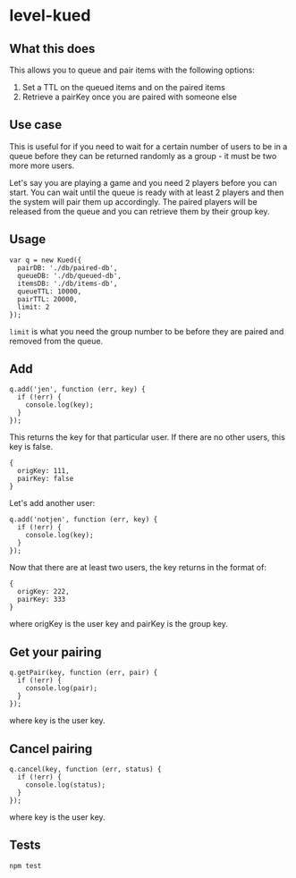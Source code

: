# level-kued

## What this does

This allows you to queue and pair items with the following options:

1. Set a TTL on the queued items and on the paired items
2. Retrieve a pairKey once you are paired with someone else

## Use case

This is useful for if you need to wait for a certain number of users to be in a queue before they can be returned randomly as a group - it must be two more more users.

Let's say you are playing a game and you need 2 players before you can start. You can wait until the queue is ready with at least 2 players and then the system will pair them up accordingly. The paired players will be released from the queue and you can retrieve them by their group key.

## Usage

    var q = new Kued({
      pairDB: './db/paired-db',
      queueDB: './db/queued-db',
      itemsDB: './db/items-db',
      queueTTL: 10000,
      pairTTL: 20000,
      limit: 2
    });

`limit` is what you need the group number to be before they are paired and removed from the queue.

## Add

    q.add('jen', function (err, key) {
      if (!err) {
        console.log(key);
      }
    });

This returns the key for that particular user. If there are no other users, this key is false.

    {
      origKey: 111,
      pairKey: false
    }

Let's add another user:

    q.add('notjen', function (err, key) {
      if (!err) {
        console.log(key);
      }
    });

Now that there are at least two users, the key returns in the format of:

    {
      origKey: 222,
      pairKey: 333
    }

where origKey is the user key and pairKey is the group key.

## Get your pairing

    q.getPair(key, function (err, pair) {
      if (!err) {
        console.log(pair);
      }
    });

where key is the user key.

## Cancel pairing

    q.cancel(key, function (err, status) {
      if (!err) {
        console.log(status);
      }
    });

where key is the user key.

## Tests

    npm test
